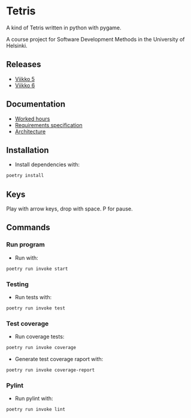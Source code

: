 # Tetris

A kind of Tetris written in python with pygame. 

A course project for Software Development Methods in the University of Helsinki. 

## Releases
- [Viikko 5](https://github.com/jerenuora/ot_harjoitustyo/releases/tag/viikko5)
- [Viikko 6](https://github.com/jerenuora/ot_harjoitustyo/releases/tag/viikko6)

## Documentation
- [Worked hours](https://github.com/jerenuora/ot_harjoitustyo/blob/master/dokumentaatio/tuntikirjapinto.md)
- [Requirements specification](https://github.com/jerenuora/ot_harjoitustyo/blob/master/dokumentaatio/Vaatimusmäärittely.md)
- [Architecture](https://github.com/jerenuora/ot_harjoitustyo/blob/master/dokumentaatio/Architecture.md)
## Installation
- Install dependencies with:
```bash
poetry install
```
## Keys
Play with arrow keys, drop with space. P for pause. 

## Commands
### Run program 
- Run with:
```bash
poetry run invoke start
```

### Testing 
- Run tests with:
```bash 
poetry run invoke test
```

### Test coverage
- Run coverage tests:
```bash 
poetry run invoke coverage
```
- Generate test coverage raport with:
```bash
poetry run invoke coverage-report
```

### Pylint
- Run pylint with:
```bash
poetry run invoke lint
```
